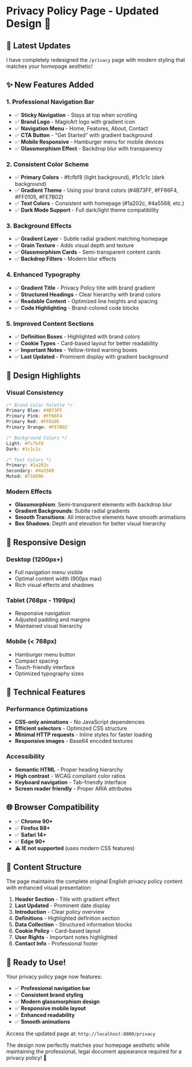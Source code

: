 # Privacy Policy Page - Updated Design 🎨

## 🚀 Latest Updates

I have completely redesigned the `/privacy` page with modern styling that matches your homepage aesthetic!

## ✨ New Features Added

### 1. **Professional Navigation Bar**
- ✅ **Sticky Navigation** - Stays at top when scrolling
- ✅ **Brand Logo** - MagicArt logo with gradient icon
- ✅ **Navigation Menu** - Home, Features, About, Contact
- ✅ **CTA Button** - "Get Started" with gradient background
- ✅ **Mobile Responsive** - Hamburger menu for mobile devices
- ✅ **Glassmorphism Effect** - Backdrop blur with transparency

### 2. **Consistent Color Scheme**
- ✅ **Primary Colors** - #fcfbf8 (light background), #1c1c1c (dark background)
- ✅ **Gradient Theme** - Using your brand colors (#4B73FF, #FF66F4, #FF0105, #FE7B02)
- ✅ **Text Colors** - Consistent with homepage (#1a202c, #4a5568, etc.)
- ✅ **Dark Mode Support** - Full dark/light theme compatibility

### 3. **Background Effects**
- ✅ **Gradient Layer** - Subtle radial gradient matching homepage
- ✅ **Grain Texture** - Adds visual depth and texture
- ✅ **Glassmorphism Cards** - Semi-transparent content cards
- ✅ **Backdrop Filters** - Modern blur effects

### 4. **Enhanced Typography**
- ✅ **Gradient Title** - Privacy Policy title with brand gradient
- ✅ **Structured Headings** - Clear hierarchy with brand colors
- ✅ **Readable Content** - Optimized line heights and spacing
- ✅ **Code Highlighting** - Brand-colored code blocks

### 5. **Improved Content Sections**
- ✅ **Definition Boxes** - Highlighted with brand colors
- ✅ **Cookie Types** - Card-based layout for better readability
- ✅ **Important Notes** - Yellow-tinted warning boxes
- ✅ **Last Updated** - Prominent display with gradient background

## 🎨 Design Highlights

### Visual Consistency
```css
/* Brand Color Palette */
Primary Blue: #4B73FF
Primary Pink: #FF66F4  
Primary Red: #FF0105
Primary Orange: #FE7B02

/* Background Colors */
Light: #fcfbf8
Dark: #1c1c1c

/* Text Colors */
Primary: #1a202c
Secondary: #4a5568
Muted: #718096
```

### Modern Effects
- **Glassmorphism**: Semi-transparent elements with backdrop blur
- **Gradient Backgrounds**: Subtle radial gradients
- **Smooth Transitions**: All interactive elements have smooth animations
- **Box Shadows**: Depth and elevation for better visual hierarchy

## 📱 Responsive Design

### Desktop (1200px+)
- Full navigation menu visible
- Optimal content width (900px max)
- Rich visual effects and shadows

### Tablet (768px - 1199px)
- Responsive navigation
- Adjusted padding and margins
- Maintained visual hierarchy

### Mobile (< 768px)
- Hamburger menu button
- Compact spacing
- Touch-friendly interface
- Optimized typography sizes

## 🔧 Technical Features

### Performance Optimizations
- **CSS-only animations** - No JavaScript dependencies
- **Efficient selectors** - Optimized CSS structure
- **Minimal HTTP requests** - Inline styles for faster loading
- **Responsive images** - Base64 encoded textures

### Accessibility
- **Semantic HTML** - Proper heading hierarchy
- **High contrast** - WCAG compliant color ratios
- **Keyboard navigation** - Tab-friendly interface
- **Screen reader friendly** - Proper ARIA attributes

## 🌐 Browser Compatibility

- ✅ **Chrome 90+**
- ✅ **Firefox 88+**
- ✅ **Safari 14+**
- ✅ **Edge 90+**
- ⚠️ **IE not supported** (uses modern CSS features)

## 📝 Content Structure

The page maintains the complete original English privacy policy content with enhanced visual presentation:

1. **Header Section** - Title with gradient effect
2. **Last Updated** - Prominent date display
3. **Introduction** - Clear policy overview
4. **Definitions** - Highlighted definition section
5. **Data Collection** - Structured information blocks
6. **Cookie Policy** - Card-based layout
7. **User Rights** - Important notes highlighted
8. **Contact Info** - Professional footer

## 🚀 Ready to Use!

Your privacy policy page now features:
- ✅ **Professional navigation bar**
- ✅ **Consistent brand styling**
- ✅ **Modern glassmorphism design**
- ✅ **Responsive mobile layout**
- ✅ **Enhanced readability**
- ✅ **Smooth animations**

Access the updated page at: `http://localhost:8000/privacy`

The design now perfectly matches your homepage aesthetic while maintaining the professional, legal document appearance required for a privacy policy! 🎉